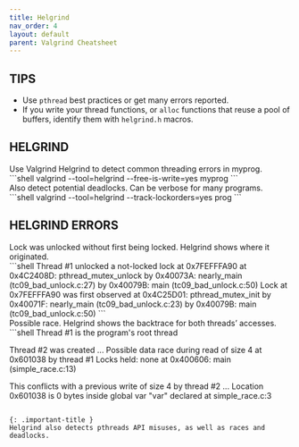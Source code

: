 ```yaml
---
title: Helgrind
nav_order: 4
layout: default
parent: Valgrind Cheatsheet
---
```


## **TIPS**

- Use `pthread` best practices or get many errors reported.
- If you write your thread functions, or `alloc` functions that reuse a pool of buffers, identify them with `helgrind.h` macros.

## **HELGRIND**

<div class="code-example" markdown="1">
Use Valgrind Helgrind to detect common threading errors in myprog.
</div>
```shell
valgrind --tool=helgrind --free-is-write=yes myprog
```

<div class="code-example" markdown="1">
Also detect potential deadlocks. Can be verbose for many programs.
</div>
```shell
valgrind --tool=helgrind --track-lockorders=yes prog
```

## **HELGRIND ERRORS**

<div class="code-example" markdown="1">
Lock was unlocked without first being locked.
Helgrind shows where it originated.
</div>
```shell
Thread #1 unlocked a not-locked lock at 0x7FEFFFA90
    at 0x4C2408D: pthread_mutex_unlock
    by 0x40073A: nearly_main (tc09_bad_unlock.c:27)
    by 0x40079B: main (tc09_bad_unlock.c:50)
   Lock at 0x7FEFFFA90 was first observed
    at 0x4C25D01: pthread_mutex_init
    by 0x40071F: nearly_main (tc09_bad_unlock.c:23)
    by 0x40079B: main (tc09_bad_unlock.c:50)
```

<div class="code-example" markdown="1">
Possible race.
Helgrind shows the backtrace for both threads’ accesses.
</div>
```shell
Thread #1 is the program's root thread

Thread #2 was created
...
Possible data race during read of size 4 at 0x601038 by thread #1
Locks held: none
    at 0x400606: main (simple_race.c:13)

This conflicts with a previous write of size 4 by thread #2
...
Location 0x601038 is 0 bytes inside global var "var" declared at simple_race.c:3
```

{: .important-title }
Helgrind also detects pthreads API misuses, as well as races and deadlocks.